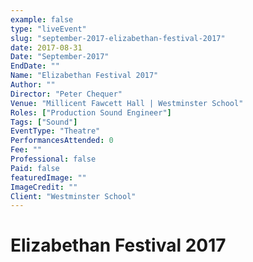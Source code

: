 ```yaml
---
example: false
type: "liveEvent"
slug: "september-2017-elizabethan-festival-2017"
date: 2017-08-31
Date: "September-2017"
EndDate: ""
Name: "Elizabethan Festival 2017"
Author: ""
Director: "Peter Chequer"
Venue: "Millicent Fawcett Hall | Westminster School"
Roles: ["Production Sound Engineer"]
Tags: ["Sound"]
EventType: "Theatre"
PerformancesAttended: 0
Fee: ""
Professional: false
Paid: false
featuredImage: ""
ImageCredit: ""
Client: "Westminster School"
---
```


# Elizabethan Festival 2017

